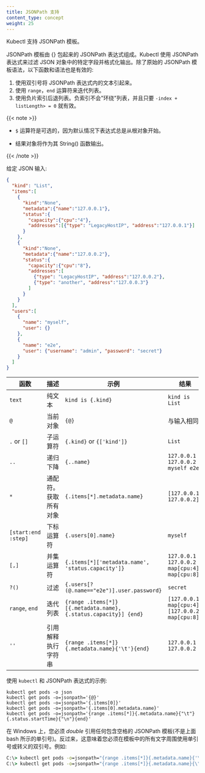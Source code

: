 ```yaml
---
title: JSONPath 支持
content_type: concept
weight: 25
---
```

<!-- 
---
title: JSONPath Support
content_type: concept
weight: 25
---
-->

<!-- overview -->
<!--
Kubectl supports JSONPath template. 
-->
Kubectl 支持 JSONPath 模板。


<!-- body -->

<!-- 
JSONPath template is composed of JSONPath expressions enclosed by curly braces {}.
Kubectl uses JSONPath expressions to filter on specific fields in the JSON object and format the output.
In addition to the original JSONPath template syntax, the following functions and syntax are valid: 
-->
JSONPath 模板由 {} 包起来的 JSONPath 表达式组成。Kubectl 使用 JSONPath 表达式来过滤 JSON 对象中的特定字段并格式化输出。除了原始的 JSONPath 模板语法，以下函数和语法也是有效的:

<!-- 
1. Use double quotes to quote text inside JSONPath expressions.
2. Use the `range`, `end` operators to iterate lists.
3. Use negative slice indices to step backwards through a list. Negative indices do not "wrap around" a list and are valid as long as `-index + listLength >= 0`. 
-->
1. 使用双引号将 JSONPath 表达式内的文本引起来。
2. 使用 `range`，`end` 运算符来迭代列表。
3. 使用负片索引后退列表。负索引不会"环绕"列表，并且只要 `-index + listLength> = 0` 就有效。

{{< note >}}
<!-- 
- The `$` operator is optional since the expression always starts from the root object by default.

- The result object is printed as its String() function. 
-->
- `$` 运算符是可选的，因为默认情况下表达式总是从根对象开始。

- 结果对象将作为其 String() 函数输出。

{{< /note >}}

<!-- 
Given the JSON input: 
-->
给定 JSON 输入:

```json
{
  "kind": "List",
  "items":[
    {
      "kind":"None",
      "metadata":{"name":"127.0.0.1"},
      "status":{
        "capacity":{"cpu":"4"},
        "addresses":[{"type": "LegacyHostIP", "address":"127.0.0.1"}]
      }
    },
    {
      "kind":"None",
      "metadata":{"name":"127.0.0.2"},
      "status":{
        "capacity":{"cpu":"8"},
        "addresses":[
          {"type": "LegacyHostIP", "address":"127.0.0.2"},
          {"type": "another", "address":"127.0.0.3"}
        ]
      }
    }
  ],
  "users":[
    {
      "name": "myself",
      "user": {}
    },
    {
      "name": "e2e",
      "user": {"username": "admin", "password": "secret"}
    }
  ]
}
```

<!-- 
Function            | Description               | Example                                                         | Result
--------------------|---------------------------|-----------------------------------------------------------------|------------------
`text`              | the plain text            | `kind is {.kind}`                                               | `kind is List`
`@`                 | the current object        | `{@}`                                                           | the same as input
`.` or `[]`         | child operator            | `{.kind}` or `{['kind']}`                                       | `List`
`..`                | recursive descent         | `{..name}`                                                      | `127.0.0.1 127.0.0.2 myself e2e`
`*`                 | wildcard. Get all objects | `{.items[*].metadata.name}`                                     | `[127.0.0.1 127.0.0.2]`
`[start:end :step]` | subscript operator        | `{.users[0].name}`                                              | `myself`
`[,]`               | union operator            | `{.items[*]['metadata.name', 'status.capacity']}`               | `127.0.0.1 127.0.0.2 map[cpu:4] map[cpu:8]`
`?()`               | filter                    | `{.users[?(@.name=="e2e")].user.password}`                      | `secret`
`range`, `end`      | iterate list              | `{range .items[*]}[{.metadata.name}, {.status.capacity}] {end}` | `[127.0.0.1, map[cpu:4]] [127.0.0.2, map[cpu:8]]`
`''`                | quote interpreted string  | `{range .items[*]}{.metadata.name}{'\t'}{end}`                  | `127.0.0.1      127.0.0.2` 
-->
函数            | 描述               | 示例                                                         | 结果
--------------------|---------------------------|-----------------------------------------------------------------|------------------
`text`              | 纯文本            | `kind is {.kind}`                                               | `kind is List`
`@`                 | 当前对象        | `{@}`                                                           | 与输入相同
`.` or `[]`         | 子运算符            | `{.kind}` or `{['kind']}`                                       | `List`
`..`                | 递归下降         | `{..name}`                                                      | `127.0.0.1 127.0.0.2 myself e2e`
`*`                 | 通配符。获取所有对象 | `{.items[*].metadata.name}`                                     | `[127.0.0.1 127.0.0.2]`
`[start:end :step]` | 下标运算符        | `{.users[0].name}`                                              | `myself`
`[,]`               | 并集运算符            | `{.items[*]['metadata.name', 'status.capacity']}`               | `127.0.0.1 127.0.0.2 map[cpu:4] map[cpu:8]`
`?()`               | 过滤                    | `{.users[?(@.name=="e2e")].user.password}`                      | `secret`
`range`, `end`      | 迭代列表              | `{range .items[*]}[{.metadata.name}, {.status.capacity}] {end}` | `[127.0.0.1, map[cpu:4]] [127.0.0.2, map[cpu:8]]`
`''`                | 引用解释执行字符串  | `{range .items[*]}{.metadata.name}{'\t'}{end}`                  | `127.0.0.1      127.0.0.2`

<!-- 
Examples using `kubectl` and JSONPath expressions: 
-->
使用 `kubectl` 和 JSONPath 表达式的示例:

```shell
kubectl get pods -o json
kubectl get pods -o=jsonpath='{@}'
kubectl get pods -o=jsonpath='{.items[0]}'
kubectl get pods -o=jsonpath='{.items[0].metadata.name}'
kubectl get pods -o=jsonpath='{range .items[*]}{.metadata.name}{"\t"}{.status.startTime}{"\n"}{end}'
```

<!-- 
On Windows, you must _double_ quote any JSONPath template that contains spaces (not single quote as shown above for bash). This in turn means that you must use a single quote or escaped double quote around any literals in the template. For example: 
-->
在 Windows 上，您必须 _double_ 引用任何包含空格的 JSONPath 模板(不是上面 bash 所示的单引号)。反过来，这意味着您必须在模板中的所有文字周围使用单引号或转义的双引号。例如:

```cmd
C:\> kubectl get pods -o=jsonpath="{range .items[*]}{.metadata.name}{'\t'}{.status.startTime}{'\n'}{end}"
C:\> kubectl get pods -o=jsonpath="{range .items[*]}{.metadata.name}{\"\t\"}{.status.startTime}{\"\n\"}{end}"
```


